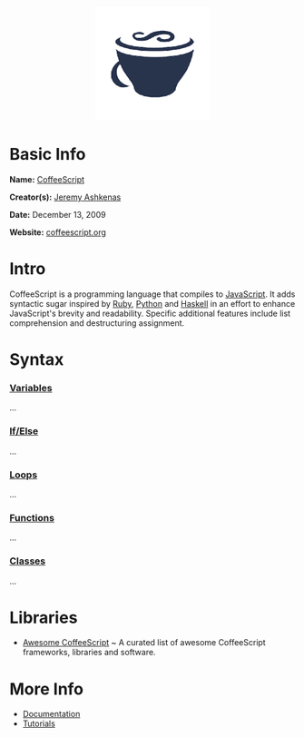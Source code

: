 <p align="center"><img width="200" height="200" src="https://github.com/jgphilpott/babel/blob/main/CoffeeScript/logo.png"></p>

# Basic Info

**Name:** [CoffeeScript](https://en.wikipedia.org/wiki/CoffeeScript)

**Creator(s):** [Jeremy Ashkenas](https://github.com/jashkenas)

**Date:** December 13, 2009

**Website:** [coffeescript.org](https://coffeescript.org)

# Intro

CoffeeScript is a programming language that compiles to [JavaScript](https://github.com/jgphilpott/babel/blob/main/JavaScript/README.md). It adds syntactic sugar inspired by [Ruby](https://github.com/jgphilpott/babel/blob/main/Ruby/README.md), [Python](https://github.com/jgphilpott/babel/blob/main/Python/README.md) and [Haskell](https://github.com/jgphilpott/babel/blob/main/Haskell/README.md) in an effort to enhance JavaScript's brevity and readability. Specific additional features include list comprehension and destructuring assignment.

# Syntax

### [Variables](https://www.tutorialspoint.com/coffeescript/coffeescript_variables.htm)

...

### [If/Else](https://www.tutorialspoint.com/coffeescript/coffeescript_conditionals.htm)

...

### [Loops](https://www.tutorialspoint.com/coffeescript/coffeescript_loops.htm)

...

### [Functions](https://www.tutorialspoint.com/coffeescript/coffeescript_functions.htm)

...

### [Classes](https://www.tutorialspoint.com/coffeescript/coffeescript_classes_and_inheritance.htm)

...

# Libraries

 - [Awesome CoffeeScript](https://github.com/uhub/awesome-coffeescript) ~ A curated list of awesome CoffeeScript frameworks, libraries and software.

# More Info

 - [Documentation](https://coffeescript.org/v1)
 - [Tutorials](https://www.tutorialspoint.com/coffeescript/index.htm)

